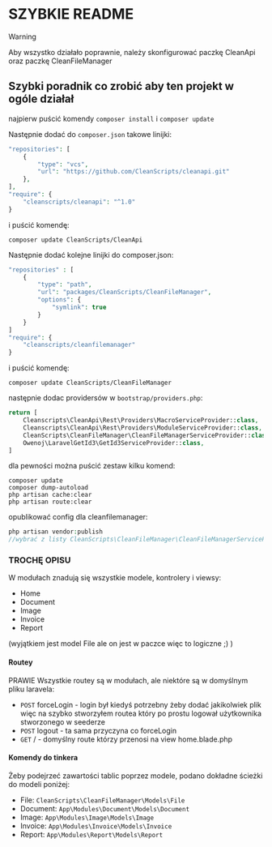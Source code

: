# SZYBKIE README

> [!WARNING]  
> Aby wszystko działało poprawnie, należy skonfigurować paczkę CleanApi oraz paczkę CleanFileManager

## Szybki poradnik co zrobić aby ten projekt w ogóle działał

najpierw puścić komendy `composer install` i `composer update`

Następnie dodać do `composer.json` takowe linijki:
```php
"repositories": [
    {
        "type": "vcs",
        "url": "https://github.com/CleanScripts/cleanapi.git"
    },
],
"require": {
    "cleanscripts/cleanapi": "^1.0"
}
```
i puścić komendę:
```
composer update CleanScripts/CleanApi
```

Następnie dodać kolejne linijki do composer.json:
```php
"repositories" : [
    {
        "type": "path",
        "url": "packages/CleanScripts/CleanFileManager",
        "options": {
            "symlink": true
        }
    }
]
"require": {
    "cleanscripts/cleanfilemanager"
}
```
i puścić komendę:
```
composer update CleanScripts/CleanFileManager
```

następnie dodac providersów w `bootstrap/providers.php`:
```php
return [
    Cleanscripts\CleanApi\Rest\Providers\MacroServiceProvider::class,
    Cleanscripts\CleanApi\Rest\Providers\ModuleServiceProvider::class,
    CleanScripts\CleanFileManager\CleanFileManagerServiceProvider::class,
    Owenoj\LaravelGetId3\GetId3ServiceProvider::class,
]
```

dla pewności można puścić zestaw kilku komend:
```
composer update
composer dump-autoload
php artisan cache:clear
php artisan route:clear
```

opublikować config dla cleanfilemanager:
```php
php artisan vendor:publish
//wybrać z listy CleanScripts\CleanFileManager\CleanFileManagerServiceProvider
```



### TROCHĘ OPISU
W modułach znadują się wszystkie modele, kontrolery i viewsy:
- Home
- Document
- Image
- Invoice
- Report

(wyjątkiem jest model File ale on jest w paczce więc to logiczne ;) )

#### Routey

PRAWIE Wszystkie routey są w modułach, ale niektóre są w domyślnym pliku laravela:
- `POST` forceLogin - login był kiedyś potrzebny żeby dodać jakikolwiek plik więc na szybko stworzyłem routea który po prostu logował użytkownika stworzonego w seederze
- `POST` logout - ta sama przyczyna co forceLogin
- `GET` / - domyślny route którzy przenosi na view home.blade.php

#### Komendy do tinkera
Żeby podejrzeć zawartości tablic poprzez modele, podano dokładne ścieżki do modeli poniżej:
- File: `CleanScripts\CleanFileManager\Models\File`
- Document: `App\Modules\Document\Models\Document`
- Image: `App\Modules\Image\Models\Image`
- Invoice: `App\Modules\Invoice\Models\Invoice`
- Report: `App\Modules\Report\Models\Report`